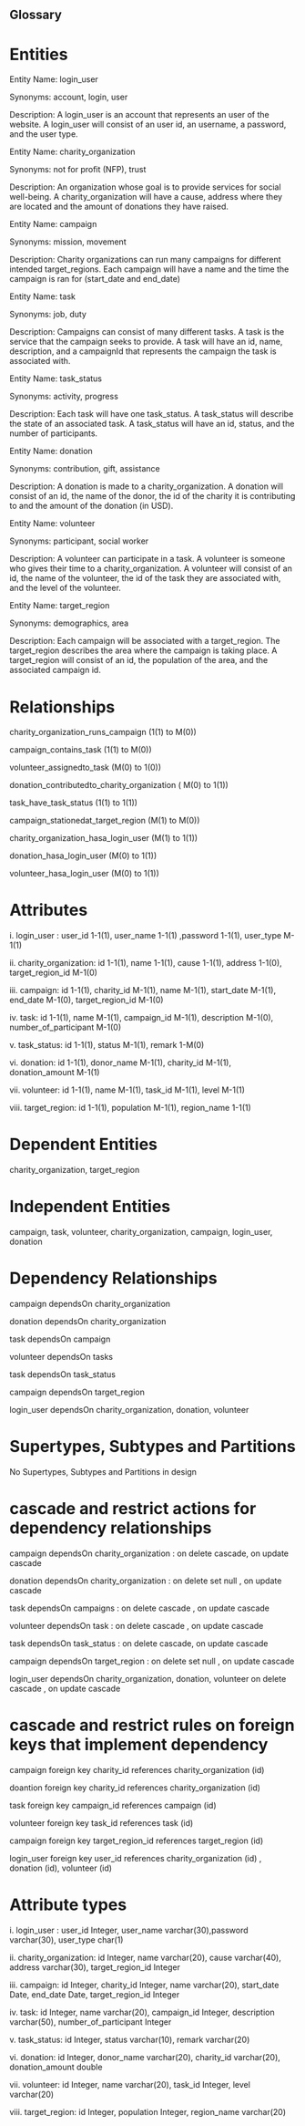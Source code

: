 ## Glossary

# Entities

Entity Name: login_user

Synonyms: account, login, user

Description: A login_user is an account that represents an user of the website. A login_user will consist of an user id, an username, a password, and the user type.

Entity Name: charity_organization

Synonyms: not for profit (NFP), trust

Description: An organization whose goal is to provide services for social well-being.
A charity_organization will have a cause, address where they are located and the amount of donations they have raised.

Entity Name: campaign

Synonyms: mission, movement

Description: Charity organizations can run many campaigns for different intended target_regions. Each campaign will have a name and the time the campaign is ran for (start_date and end_date)

Entity Name: task

Synonyms: job, duty

Description: Campaigns can consist of many different tasks. A task is the service that the campaign seeks to provide. A task will have an id, name, description, and a campaignId that represents the campaign the task is associated with.

Entity Name: task_status

Synonyms: activity, progress

Description: Each task will have one task_status. A task_status will describe the state of an associated task. A task_status will have an id, status, and the number of participants.

Entity Name: donation

Synonyms: contribution, gift, assistance

Description: A donation is made to a charity_organization. A donation will consist of an id, the name of the donor, the id of the charity it is contributing to and the amount of the donation (in USD).

Entity Name: volunteer

Synonyms: participant, social worker

Description: A volunteer can participate in a task. A volunteer is someone who gives their time to a charity_organization. A volunteer will consist of an id, the name of the volunteer, the id of the task they are associated with, and the level of the volunteer.

Entity Name: target_region

Synonyms: demographics, area

Description: Each campaign will be associated with a target_region. The target_region describes the area where the campaign is taking place. A target_region will consist of an id,  the population of the area, and the associated campaign id.

# Relationships

charity_organization_runs_campaign (1(1) to M(0))

campaign_contains_task (1(1) to M(0))

volunteer_assignedto_task (M(0) to 1(0))

donation_contributedto_charity_organization ( M(0) to 1(1))

task_have_task_status (1(1) to 1(1))

campaign_stationedat_target_region (M(1) to M(0))

charity_organization_hasa_login_user (M(1) to 1(1))

donation_hasa_login_user (M(0) to 1(1))

volunteer_hasa_login_user (M(0) to 1(1))

# Attributes

i. login_user : user_id 1-1(1), user_name 1-1(1) ,password 1-1(1), user_type M-1(1)

ii. charity_organization: id 1-1(1), name 1-1(1), cause 1-1(1), address 1-1(0), target_region_id M-1(0)

iii. campaign: id 1-1(1), charity_id M-1(1), name M-1(1), start_date M-1(1), end_date M-1(0), target_region_id M-1(0)

iv. task: id 1-1(1), name M-1(1), campaign_id M-1(1), description M-1(0), number_of_participant M-1(0)  

v. task_status: id 1-1(1), status M-1(1), remark 1-M(0)  

vi. donation: id 1-1(1), donor_name M-1(1), charity_id M-1(1), donation_amount M-1(1)  

vii. volunteer: id 1-1(1), name M-1(1), task_id M-1(1), level M-1(1)  

viii. target_region: id 1-1(1), population M-1(1), region_name 1-1(1)  

# Dependent Entities
charity_organization, target_region

# Independent Entities
campaign, task, volunteer, charity_organization, campaign, login_user, donation


# Dependency Relationships

campaign  dependsOn  charity_organization

donation dependsOn charity_organization

task  dependsOn   campaign

volunteer  dependsOn  tasks

task   dependsOn   task_status

campaign    dependsOn   target_region

login_user dependsOn charity_organization, donation, volunteer

# Supertypes, Subtypes and Partitions

No Supertypes, Subtypes and Partitions in design

# cascade and restrict actions for dependency relationships

campaign    dependsOn   charity_organization :  on delete cascade, on update cascade

donation dependsOn charity_organization : on delete set null , on update cascade

task  dependsOn  campaigns :  on delete cascade , on update cascade

volunteer  dependsOn  task :  on delete cascade , on update cascade

task   dependsOn   task_status :  on delete cascade, on update cascade

campaign    dependsOn   target_region :  on delete set null , on update cascade

login_user dependsOn charity_organization, donation, volunteer on delete cascade , on update cascade


# cascade and restrict rules on foreign keys that implement dependency

campaign foreign key charity_id references charity_organization (id)

doantion foreign key charity_id references charity_organization (id)

task foreign key campaign_id references campaign (id)

volunteer foreign key task_id references task (id)

campaign foreign key target_region_id references target_region (id)

login_user foreign key user_id references charity_organization (id) , donation (id), volunteer (id)

# Attribute types

i. login_user : user_id Integer, user_name varchar(30),password varchar(30), user_type char(1)

ii. charity_organization: id Integer, name varchar(20), cause varchar(40), address varchar(30), target_region_id Integer

iii. campaign: id Integer, charity_id Integer, name varchar(20), start_date Date, end_date Date, target_region_id Integer

iv. task: id Integer, name varchar(20), campaign_id Integer, description varchar(50), number_of_participant Integer  

v. task_status: id Integer, status varchar(10), remark varchar(20)

vi. donation: id Integer, donor_name varchar(20), charity_id varchar(20), donation_amount double 

vii. volunteer: id Integer, name varchar(20), task_id Integer, level varchar(20)  

viii. target_region: id Integer, population Integer, region_name varchar(20) 
